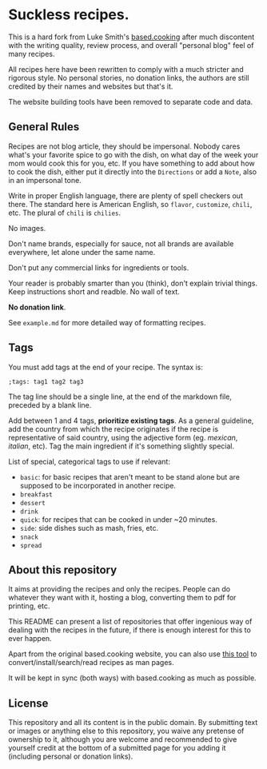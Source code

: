 # Suckless recipes.

This is a hard fork from Luke Smith's [based.cooking](https://based.cooking)
after much discontent with the writing quality, review process, and overall
"personal blog" feel of many recipes.

All recipes here have been rewritten to comply with a much stricter and rigorous
style. No personal stories, no donation links, the authors are still credited by
their names and websites but that's it.

The website building tools have been removed to separate code and data.

## General Rules

Recipes are not blog article, they should be impersonal. Nobody cares what's
your favorite spice to go with the dish, on what day of the week your mom would
cook this for you, etc. If you have something to add about how to cook the dish,
either put it directly into the `Directions` or add a `Note`, also in an
impersonal tone.

Write in proper English language, there are plenty of spell checkers out there.
The standard here is American English, so `flavor`, `customize`, `chili`, etc.
The plural of `chili` is `chilies`.

No images.

Don't name brands, especially for sauce, not all brands are available
everywhere, let alone under the same name.

Don't put any commercial links for ingredients or tools.

Your reader is probably smarter than you (think), don't explain trivial things.
Keep instructions short and readble. No wall of text.

**No donation link**.

See `example.md` for more detailed way of formatting recipes.

## Tags

You must add tags at the end of your recipe. The syntax is:
```
;tags: tag1 tag2 tag3
```

The tag line should be a single line, at the end of the markdown file, preceded
by a blank line.

Add between 1 and 4 tags, **prioritize existing tags**. As a general guideline,
add the country from which the recipe originates if the recipe is representative
of said country, using the adjective form (eg. *mexican*, *italian*, etc). Tag
the main ingredient if it's something slightly special.

List of special, categorical tags to use if relevant:
- `basic`: for basic recipes that aren't meant to be stand alone but are supposed
  to be incorporated in another recipe.
- `breakfast`
- `dessert`
- `drink`
- `quick`: for recipes that can be cooked in under ~20 minutes.
- `side`: side dishes such as mash, fries, etc.
- `snack`
- `spread`

## About this repository

It aims at providing the recipes and only the recipes. People can do whatever
they want with it, hosting a blog, converting them to pdf for printing, etc.

This README can present a list of repositories that offer ingenious way of
dealing with the recipes in the future, if there is enough interest for this to
ever happen.

Apart from the original based.cooking website, you can also use
[this tool](https://github.com/sylGauthier/cook) to convert/install/search/read
recipes as man pages.

It will be kept in sync (both ways) with based.cooking as much as possible.

## License

This repository and all its content is in the public domain.
By submitting text or images or anything else to this repository,
you waive any pretense of ownership to it,
although you are welcome and recommended to give yourself credit
at the bottom of a submitted page for you adding it
(including personal or donation links).
